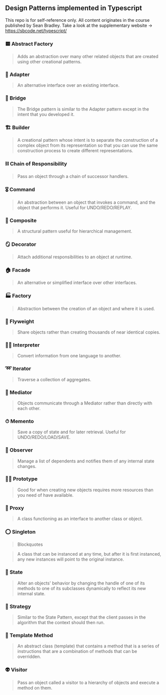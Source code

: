 ## Design Patterns implemented in Typescript

This repo is for self-reference only. All content originates in the course published by Sean Bradley.
Take a look at the supplementary website -> https://sbcode.net/typescript/

### 🟨 Abstract Factory

> Adds an abstraction over many other related objects that are created using other creational patterns.

### 🔌 Adapter

> An alternative interface over an existing interface.

### 🌉 Bridge

> The Bridge pattern is similar to the Adapter pattern except in the intent that you developed it.

### 🏗 Builder

> A creational pattern whose intent is to separate the construction of a complex object from its representation so that you can use the same construction process to create different representations.

### ⛓ Chain of Responsibility

> Pass an object through a chain of successor handlers.

### 🎖 Command

> An abstraction between an object that invokes a command, and the object that performs it. Useful for UNDO/REDO/REPLAY.

### 🍡 Composite

> A structural pattern useful for hierarchical management.

### 🪞 Decorator

> Attach additional responsibilities to an object at runtime.

### 🏠 Facade

> An alternative or simplified interface over other interfaces.

### 🏭 Factory

> Abstraction between the creation of an object and where it is used.

### 🥏 Flyweight

> Share objects rather than creating thousands of near identical copies.

### 🧏‍♂️ Interpreter

> Convert information from one language to another.

### ➿ Iterator

> Traverse a collection of aggregates.

### 🎌 Mediator

> Objects communicate through a Mediator rather than directly with each other.

### ⏱ Memento

> Save a copy of state and for later retrieval. Useful for UNDO/REDO/LOAD/SAVE.

### 👀 Observer

> Manage a list of dependents and notifies them of any internal state changes.

### 🧑‍🍼 Prototype

> Good for when creating new objects requires more resources than you need of have available.

### 🧟 Proxy

> A class functioning as an interface to another class or object.

### ⭕ Singleton

> Blockquotes

> A class that can be instanced at any time, but after it is first instanced, any new instances will point to the original instance.

### 🔂 State

> Alter an objects' behavior by changing the handle of one of its methods to one of its subclasses dynamically to reflect its new internal state.

### 🥷 Strategy

> Similar to the State Pattern, except that the client passes in the algorithm that the context should then run.

### 🤖 Template Method

> An abstract class (template) that contains a method that is a series of instructions that are a combination of methods that can be overridden.

### 👽 Visitor

> Pass an object called a visitor to a hierarchy of objects and execute a method on them.
